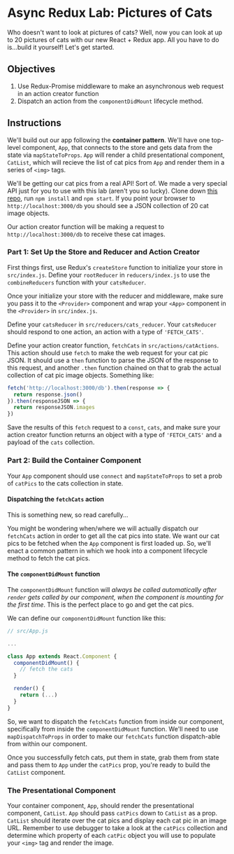 # Async Redux Lab: Pictures of Cats

Who doesn't want to look at pictures of cats? Well, now you can look at up to 20 pictures of cats with our new React + Redux app. All you have to do is...build it yourself! Let's get started.

## Objectives

1. Use Redux-Promise middleware to make an asynchronous web request in an action creator function
2. Dispatch an action from the `componentDidMount` lifecycle method.

## Instructions

We'll build out our app following the **container pattern**. We'll have one top-level component, `App`, that connects to the store and gets data from the state via `mapStateToProps`. `App` will render a child presentational component, `CatList`, which will recieve the list of cat pics from `App` and render them in a series of `<img>` tags.

We'll be getting our cat pics from a real API! Sort of. We made a very special API just for you to use with this lab (aren't you so lucky). Clone down [this repo](https://github.com/learn-co-curriculum/cat-api), run `npm install` and `npm start`. If you point your browser to `http://localhost:3000/db` you should see a JSON collection of 20 cat image objects.

Our action creator function will be making a request to `http://localhost:3000/db` to receive these cat images.

### Part 1: Set Up the Store and Reducer and Action Creator

First things first, use Redux's `createStore` function to initialize your store in `src/index.js`. Define your `rootReducer` in `reducers/index.js` to use the `combineReducers` function with your `catsReducer`.

Once your initialize your store with the reducer and middleware, make sure you pass it to the `<Provider>` component and wrap your `<App>` component in the `<Provider>` in `src/index.js`.

Define your `catsReducer` in `src/reducers/cats_reducer`. Your `catsReducer` should respond to one action, an action with a type of `'FETCH_CATS'`.

Define your action creator function, `fetchCats` in `src/actions/catActions`. This action should use `fetch` to make the web request for your cat pic JSON. It should use a `then` function to parse the JSON of the response to this request, and another `.then` function chained on that to grab the actual collection of cat pic image objects. Something like:

```js
fetch('http://localhost:3000/db').then(response => {
  return response.json()
}).then(responseJSON => {
  return responseJSON.images
})
```

Save the results of this `fetch` request to a `const`, `cats`, and make sure your action creator function returns an object with a type of `'FETCH_CATS'` and a payload of the `cats` collection.

### Part 2: Build the Container Component

Your `App` component should use `connect` and `mapStateToProps` to set a prob of `catPics` to the cats collection in state.

#### Dispatching the `fetchCats` action

This is something new, so read carefully...

You might be wondering when/where we will actually dispatch our `fetchCats` action in order to get all the cat pics into state. We want our cat pics to be fetched when the `App` component is first loaded up. So, we'll enact a common pattern in which we hook into a component lifecycle method to fetch the cat pics.

#### The `componentDidMount` function

The `componentDidMount` function will *always be called automatically after `render` gets called by our component, when the component is mounting for the first time*. This is the perfect place to go and get the cat pics.

We can define our `componentDidMount` function like this:

```js
// src/App.js

...

class App extends React.Component {
  componentDidMount() {
    // fetch the cats
  }

  render() {
    return (...)
  }
}
```

So, we want to dispatch the `fetchCats` function from inside our component, specifically from inside the  `componentDidMount` function. We'll need to use `mapDispatchToProps` in order to make our `fetchCats` function dispatch-able from within our component.

Once you successfully fetch cats, put them in state, grab them from state and pass them to `App` under the `catPics` prop, you're ready to build the `CatList` component.

### The Presentational Component

Your container component, `App`, should render the presentational component, `CatList`. `App` should pass `catPics` down to `CatList` as a prop. `CatList` should iterate over the cat pics and display each cat pic in an image URL. Remember to use debugger to take a look at the `catPics` collection and determine which property of each `catPic` object you will use to populate your `<img>` tag and render the image.
